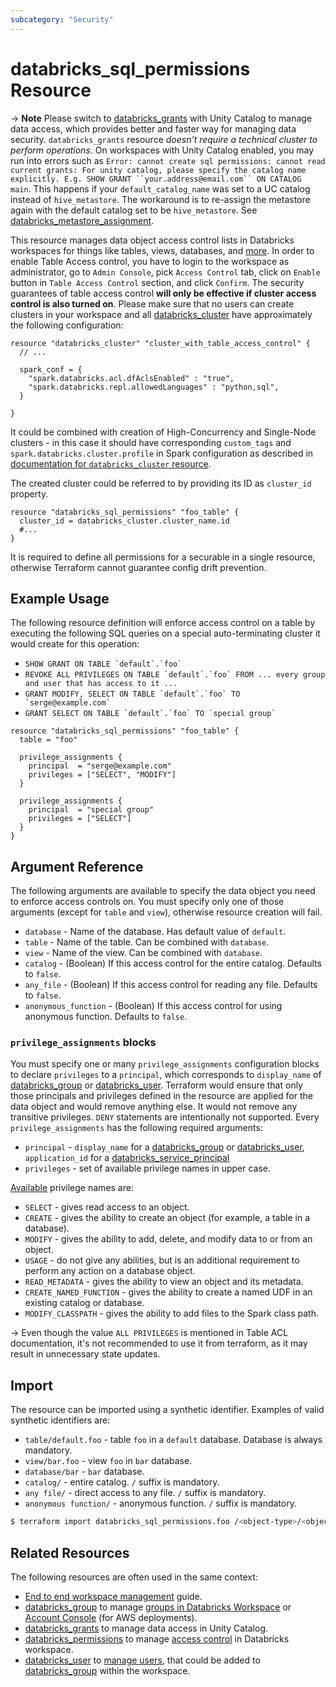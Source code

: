```yaml
---
subcategory: "Security"
---
```

# databricks_sql_permissions Resource

-> **Note** Please switch to [databricks_grants](grants.md) with Unity Catalog to manage data access, which provides better and faster way for managing data security. `databricks_grants` resource *doesn't require a technical cluster to perform operations*. On workspaces with Unity Catalog enabled, you may run into errors such as `Error: cannot create sql permissions: cannot read current grants: For unity catalog, please specify the catalog name explicitly. E.g. SHOW GRANT ``your.address@email.com`` ON CATALOG main`. This happens if your `default_catalog_name` was set to a UC catalog instead of `hive_metastore`. The workaround is to re-assign the metastore again with the default catalog set to be `hive_metastore`. See [databricks_metastore_assignment](metastore_assignment.md).

This resource manages data object access control lists in Databricks workspaces for things like tables, views, databases, and [more](https://docs.databricks.com/security/access-control/table-acls/object-privileges.html). In order to enable Table Access control, you have to login to the workspace as administrator, go to `Admin Console`, pick `Access Control` tab, click on `Enable` button in `Table Access Control` section, and click `Confirm`. The security guarantees of table access control **will only be effective if cluster access control is also turned on**. Please make sure that no users can create clusters in your workspace and all [databricks_cluster](cluster.md) have approximately the following configuration:

```hcl
resource "databricks_cluster" "cluster_with_table_access_control" {
  // ...

  spark_conf = {
    "spark.databricks.acl.dfAclsEnabled" : "true",
    "spark.databricks.repl.allowedLanguages" : "python,sql",
  }

}
```

It could be combined with creation of High-Concurrency and Single-Node clusters - in this case it should have corresponding `custom_tags` and `spark.databricks.cluster.profile` in Spark configuration as described in [documentation for `databricks_cluster` resource](cluster.md).

The created cluster could be referred to by providing its ID as `cluster_id` property.


```hcl
resource "databricks_sql_permissions" "foo_table" {
  cluster_id = databricks_cluster.cluster_name.id
  #...
}
```

It is required to define all permissions for a securable in a single resource, otherwise Terraform cannot guarantee config drift prevention.

## Example Usage

The following resource definition will enforce access control on a table by executing the following SQL queries on a special auto-terminating cluster it would create for this operation:

* ```SHOW GRANT ON TABLE `default`.`foo` ```
* ```REVOKE ALL PRIVILEGES ON TABLE `default`.`foo` FROM ... every group and user that has access to it ...```
* ```GRANT MODIFY, SELECT ON TABLE `default`.`foo` TO `serge@example.com` ```
* ```GRANT SELECT ON TABLE `default`.`foo` TO `special group` ```

```hcl
resource "databricks_sql_permissions" "foo_table" {
  table = "foo"

  privilege_assignments {
    principal  = "serge@example.com"
    privileges = ["SELECT", "MODIFY"]
  }

  privilege_assignments {
    principal  = "special group"
    privileges = ["SELECT"]
  }
}
```

## Argument Reference

The following arguments are available to specify the data object you need to enforce access controls on. You must specify only one of those arguments (except for `table` and `view`), otherwise resource creation will fail.

* `database` - Name of the database. Has default value of `default`.
* `table` - Name of the table. Can be combined with `database`. 
* `view` - Name of the view. Can be combined with `database`. 
* `catalog` - (Boolean) If this access control for the entire catalog. Defaults to `false`.
* `any_file` - (Boolean) If this access control for reading any file. Defaults to `false`.
* `anonymous_function` - (Boolean) If this access control for using anonymous function. Defaults to `false`.

### `privilege_assignments` blocks

You must specify one or many `privilege_assignments` configuration blocks to declare `privileges` to a `principal`, which corresponds to `display_name` of [databricks_group](group.md#display_name) or [databricks_user](user.md#display_name). Terraform would ensure that only those principals and privileges defined in the resource are applied for the data object and would remove anything else. It would not remove any transitive privileges. `DENY` statements are intentionally not supported. Every `privilege_assignments` has the following required arguments:

* `principal` - `display_name` for a [databricks_group](group.md#display_name) or [databricks_user](user.md#display_name), `application_id` for a [databricks_service_principal](service_principal.md)
* `privileges` - set of available privilege names in upper case.

[Available](https://docs.databricks.com/security/access-control/table-acls/object-privileges.html) privilege names are:

* `SELECT` - gives read access to an object.
* `CREATE` - gives the ability to create an object (for example, a table in a database).
* `MODIFY` - gives the ability to add, delete, and modify data to or from an object.
* `USAGE` - do not give any abilities, but is an additional requirement to perform any action on a database object.
* `READ_METADATA` - gives the ability to view an object and its metadata.
* `CREATE_NAMED_FUNCTION` - gives the ability to create a named UDF in an existing catalog or database.
* `MODIFY_CLASSPATH` - gives the ability to add files to the Spark class path.

-> Even though the value `ALL PRIVILEGES` is mentioned in Table ACL documentation, it's not recommended to use it from terraform, as it may result in unnecessary state updates.

## Import

The resource can be imported using a synthetic identifier. Examples of valid synthetic identifiers are:

* `table/default.foo` - table `foo` in a `default` database. Database is always mandatory.
* `view/bar.foo` - view `foo` in `bar` database.
* `database/bar` - `bar` database.
* `catalog/` - entire catalog. `/` suffix is mandatory.
* `any file/` - direct access to any file. `/` suffix is mandatory.
* `anonymous function/` - anonymous function. `/` suffix is mandatory.

```bash
$ terraform import databricks_sql_permissions.foo /<object-type>/<object-name>
```

## Related Resources

The following resources are often used in the same context:

* [End to end workspace management](../guides/workspace-management.md) guide.
* [databricks_group](group.md) to manage [groups in Databricks Workspace](https://docs.databricks.com/administration-guide/users-groups/groups.html) or [Account Console](https://accounts.cloud.databricks.com/) (for AWS deployments).
* [databricks_grants](grants.md) to manage data access in Unity Catalog.
* [databricks_permissions](permissions.md) to manage [access control](https://docs.databricks.com/security/access-control/index.html) in Databricks workspace.
* [databricks_user](user.md) to [manage users](https://docs.databricks.com/administration-guide/users-groups/users.html), that could be added to [databricks_group](group.md) within the workspace.
